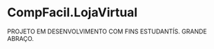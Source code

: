 CompFacil.LojaVirtual
=====================
PROJETO EM DESENVOLVIMENTO COM FINS ESTUDANTÍS.
GRANDE ABRAÇO. 
